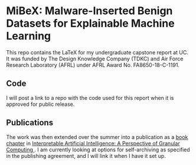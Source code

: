 # MiBeX: Malware-Inserted Benign Datasets for Explainable Machine Learning

This repo contains the LaTeX for my undergraduate capstone report at UC.
It was funded by The Design Knowledge Company (TDKC) and Air Force Research
Laboratory (AFRL) under AFRL Award No. FA8650-18-C-1191.

## Code

I will post a link to a repo with the code used for this report when it is
approved for public release.

## Publications

The work was then extended over the summer into a publication as a
[book chapter](https://link.springer.com/chapter/10.1007/978-3-030-64949-4_9)
in [Interpretable Artificial Intelligence: A Perspective of Granular Computing
](https://link.springer.com/book/10.1007/978-3-030-64949-4).
I am currently looking at options for self-archiving as specified in the
publishing agreement, and I will link it when I have it set up.
